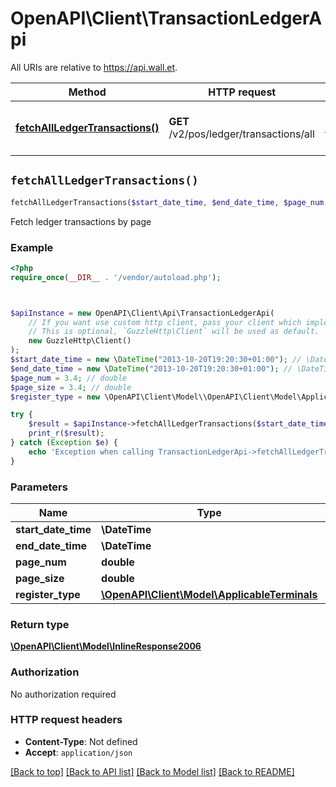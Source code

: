 # OpenAPI\Client\TransactionLedgerApi

All URIs are relative to https://api.wall.et.

Method | HTTP request | Description
------------- | ------------- | -------------
[**fetchAllLedgerTransactions()**](TransactionLedgerApi.md#fetchAllLedgerTransactions) | **GET** /v2/pos/ledger/transactions/all | Fetch ledger transactions by page


## `fetchAllLedgerTransactions()`

```php
fetchAllLedgerTransactions($start_date_time, $end_date_time, $page_num, $page_size, $register_type): \OpenAPI\Client\Model\InlineResponse2006
```

Fetch ledger transactions by page

### Example

```php
<?php
require_once(__DIR__ . '/vendor/autoload.php');



$apiInstance = new OpenAPI\Client\Api\TransactionLedgerApi(
    // If you want use custom http client, pass your client which implements `GuzzleHttp\ClientInterface`.
    // This is optional, `GuzzleHttp\Client` will be used as default.
    new GuzzleHttp\Client()
);
$start_date_time = new \DateTime("2013-10-20T19:20:30+01:00"); // \DateTime
$end_date_time = new \DateTime("2013-10-20T19:20:30+01:00"); // \DateTime
$page_num = 3.4; // double
$page_size = 3.4; // double
$register_type = new \OpenAPI\Client\Model\\OpenAPI\Client\Model\ApplicableTerminals(); // \OpenAPI\Client\Model\ApplicableTerminals

try {
    $result = $apiInstance->fetchAllLedgerTransactions($start_date_time, $end_date_time, $page_num, $page_size, $register_type);
    print_r($result);
} catch (Exception $e) {
    echo 'Exception when calling TransactionLedgerApi->fetchAllLedgerTransactions: ', $e->getMessage(), PHP_EOL;
}
```

### Parameters

Name | Type | Description  | Notes
------------- | ------------- | ------------- | -------------
 **start_date_time** | **\DateTime**|  |
 **end_date_time** | **\DateTime**|  |
 **page_num** | **double**|  |
 **page_size** | **double**|  |
 **register_type** | [**\OpenAPI\Client\Model\ApplicableTerminals**](../Model/.md)|  | [optional]

### Return type

[**\OpenAPI\Client\Model\InlineResponse2006**](../Model/InlineResponse2006.md)

### Authorization

No authorization required

### HTTP request headers

- **Content-Type**: Not defined
- **Accept**: `application/json`

[[Back to top]](#) [[Back to API list]](../../README.md#endpoints)
[[Back to Model list]](../../README.md#models)
[[Back to README]](../../README.md)
